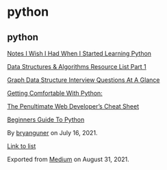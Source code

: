 python
======

python
------

[Notes I Wish I Had When I Started Learning Python](https://medium.com/p/16ce4244be12)

[Data Structures & Algorithms Resource List Part 1](https://medium.com/p/8bad647a8ad8)

[Graph Data Structure Interview Questions At A Glance](https://medium.com/p/fc6b1afbd8be)

[Getting Comfortable With Python:](https://medium.com/p/1371581a4971)

[The Penultimate Web Developer’s Cheat Sheet](https://medium.com/p/a02a423139a4)

[Beginners Guide To Python](https://medium.com/p/e5a59b5bb64d)

By <a href="https://medium.com/@bryanguner" class="p-author h-card">bryanguner</a> on July 16, 2021.

[Link to list](https://medium.com/@bryanguner/list/7d7e15021753)

Exported from [Medium](https://medium.com) on August 31, 2021.
